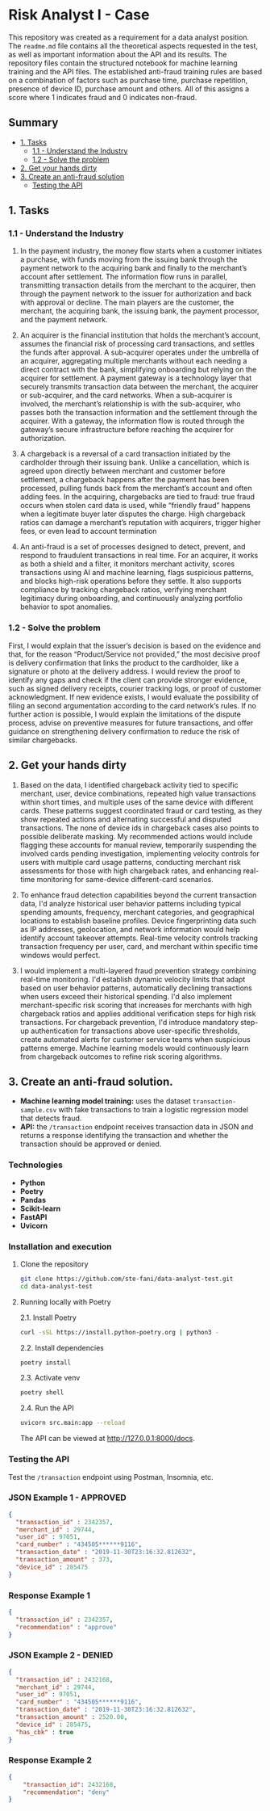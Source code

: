 # Risk Analyst I - Case
This repository was created as a requirement for a data analyst position. The `readme.md` file contains all the theoretical aspects requested in the test, as well as important information about the API and its results. The repository files contain the structured notebook for machine learning training and the API files.
The established anti-fraud training rules are based on a combination of factors such as purchase time, purchase repetition, presence of device ID, purchase amount and others. All of this assigns a score where 1 indicates fraud and 0 indicates non-fraud.
## Summary

- [1. Tasks](#1-tasks)
  - [1.1 - Understand the Industry](#11---understand-the-industry)
  - [1.2 - Solve the problem](#12---solve-the-problem)
- [2. Get your hands dirty](#2-get-your-hands-dirty)
- [3. Create an anti-fraud solution](#3-create-an-anti-fraud-solution)
  - [Testing the API](#testing-the-api)
  
## 1. Tasks

### 1.1 - Understand the Industry
1. In the payment industry, the money flow starts when a customer initiates a purchase, with funds moving from the issuing bank through the payment network to the acquiring bank and finally to the merchant’s account after settlement. 
The information flow runs in parallel, transmitting transaction details from the merchant to the acquirer, then through the payment network to the issuer for authorization and back with approval or decline. 
The main players are the customer, the merchant, the acquiring bank, the issuing bank, the payment processor, and the payment network.


2. An acquirer is the financial institution that holds the merchant’s account, assumes the financial risk of processing card transactions, and settles the funds after approval. 
A sub-acquirer operates under the umbrella of an acquirer, aggregating multiple merchants without each needing a direct contract with the bank, simplifying onboarding but relying on the acquirer for settlement. 
A payment gateway is a technology layer that securely transmits transaction data between the merchant, the acquirer or sub-acquirer, and the card networks. 
When a sub-acquirer is involved, the merchant’s relationship is with the sub-acquirer, who passes both the transaction information and the settlement through the acquirer. With a gateway, the information flow is routed through the gateway’s secure infrastructure before reaching the acquirer for authorization.

3. A chargeback is a reversal of a card transaction initiated by the cardholder through their issuing bank. Unlike a cancellation, which is agreed upon directly between merchant and customer before settlement, a chargeback happens after the payment has been processed, pulling funds back from the merchant’s account and often adding fees. 
In the acquiring, chargebacks are tied to fraud: true fraud occurs when stolen card data is used, while “friendly fraud” happens when a legitimate buyer later disputes the charge. High chargeback ratios can damage a merchant’s reputation with acquirers, trigger higher fees, or even lead to account termination

4. An anti-fraud is a set of processes designed to detect, prevent, and respond to fraudulent transactions in real time. For an acquirer, it works as both a shield and a filter, it monitors merchant activity, scores transactions using AI and machine learning, flags suspicious patterns, and blocks high-risk operations before they settle. It also supports compliance by tracking chargeback ratios, verifying merchant legitimacy during onboarding, and continuously analyzing portfolio behavior to spot anomalies.

### 1.2 - Solve the problem
First, I would explain that the issuer’s decision is based on the evidence and that, for the reason “Product/Service not provided,” the most decisive proof is delivery confirmation that  links the product to the cardholder, like a signature or photo at the delivery address. 
I would review the proof to identify any gaps and check if the client can provide stronger evidence, such as signed delivery receipts, courier tracking logs, or proof of customer acknowledgment. If new evidence exists, I would evaluate the possibility of filing an second argumentation according to the card network’s rules. If no further action is possible, I would explain the limitations of the dispute process, advise on preventive measures for future transactions, and offer guidance on strengthening delivery confirmation to reduce the risk of similar chargebacks.

## 2. Get your hands dirty
1. Based on the data, I identified chargeback activity tied to specific merchant, user, device combinations, repeated high value transactions within short times, and multiple uses of the same device with different cards. These patterns suggest coordinated fraud or card testing, as they show repeated actions and alternating successful and disputed transactions. The none of device ids in  chargeback cases also points to possible deliberate masking. 
My recommended actions would include flagging these accounts for manual review, temporarily suspending the involved cards pending investigation, implementing velocity controls for users with multiple card usage patterns, conducting merchant risk assessments for those with high chargeback rates, and enhancing real-time monitoring for same-device different-card scenarios.

2. To enhance fraud detection capabilities beyond the current transaction data, I'd analyze historical user behavior patterns including typical spending amounts, frequency, merchant categories, and geographical locations to establish baseline profiles. Device fingerprinting data such as IP addresses, geolocation, and network information would help identify account takeover attempts. Real-time velocity controls tracking transaction frequency per user, card, and merchant within specific time windows would perfect.

3. I would implement a multi-layered fraud prevention strategy combining real-time monitoring. I'd establish dynamic velocity limits that adapt based on user behavior patterns, automatically declining transactions when users exceed their historical spending. I'd also implement merchant-specific risk scoring that increases for merchants with high chargeback ratios and applies additional verification steps for high risk transactions.
For chargeback prevention, I'd introduce mandatory step-up authentication for transactions above user-specific thresholds, create automated alerts for customer service teams when suspicious patterns emerge. Machine learning models would continuously learn from chargeback outcomes to refine risk scoring algorithms. 

## 3. Create an anti-fraud solution.
- **Machine learning model training:** uses the dataset `transaction-sample.csv` with fake transactions to train a logistic regression model that detects fraud.
- **API:** the `/transaction` endpoint receives transaction data in JSON and returns a response identifying the transaction and whether the transaction should be approved or denied.

### Technologies
- **Python** 
- **Poetry** 
- **Pandas**
- **Scikit-learn** 
- **FastAPI** 
- **Uvicorn**


### Installation and execution

1. Clone the repository
    ```bash
    git clone https://github.com/ste-fani/data-analyst-test.git
    cd data-analyst-test
    ```

2. Running locally with Poetry
    
    2.1. Install Poetry
    ```bash
    curl -sSL https://install.python-poetry.org | python3 -
    ```
    2.2. Install dependencies
    ```bash
    poetry install
    ```
    2.3. Activate venv
    ```bash
    poetry shell
    ```
    2.4. Run the API
    ```bash
    uvicorn src.main:app --reload
    ```
    The API can be viewed at http://127.0.0.1:8000/docs.

### Testing the API

Test the `/transaction` endpoint using Postman, Insomnia, etc.

### JSON Example 1 - APPROVED

```json
{
  "transaction_id" : 2342357,
  "merchant_id" : 29744,
  "user_id" : 97051,
  "card_number" : "434505******9116",
  "transaction_date" : "2019-11-30T23:16:32.812632",
  "transaction_amount" : 373,
  "device_id" : 285475
}

```

### Response Example 1
```json
{ 
  "transaction_id" : 2342357,
  "recommendation" : "approve"
}
```

### JSON Example 2 - DENIED

```json
{
  "transaction_id" : 2432168,
  "merchant_id" : 29744,
  "user_id" : 97051,
  "card_number" : "434505******9116",
  "transaction_date" : "2019-11-30T23:16:32.812632",
  "transaction_amount" : 2520.00,
  "device_id" : 285475,
  "has_cbk" : true
}
```

### Response Example 2
```json
{
    "transaction_id": 2432168,
    "recommendation": "deny"
}
```
